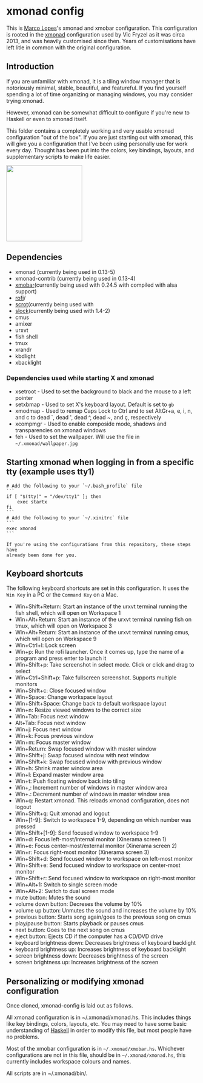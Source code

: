 # xmonad config
This is [Marco Lopes](https://github.com/mlopes/dotfiles/)'s xmonad and xmobar configuration.
This configuration is rooted in the [xmonad](http://xmonad.org/) configuration used by Vic Fryzel as it was circa 2013, and was heavily customised since then. Years of customisations have left litle in common with the original configuration.


## Introduction

If you are unfamiliar with xmonad, it is a tiling window manager that is
notoriously minimal, stable, beautiful, and featureful.  If you find yourself
spending a lot of time organizing or managing windows, you may consider trying
xmonad.

However, xmonad can be somewhat difficult to configure if you're new to
Haskell or even to xmonad itself.

This folder contains a completely working and very usable xmonad
configuration "out of the box". If you are just starting out with xmonad,
this will give you a configuration that I've been using personally use for
work every day. Thought has been put into the colors, key bindings, layouts,
and supplementary scripts to make life easier.

<img src="screenshot" width="200px">


## Dependencies

* xmonad (currently being used in 0.13-5)
* xmonad-contrib (currently being used in 0.13-4)
* [xmobar](http://projects.haskell.org/xmobar/)(currently being used with 0.24.5 with compiled with alsa support)
* [rofi](https://davedavenport.github.io/rofi/)/
* [scrot](http://freecode.com/projects/scrot)(currently being used with
* [slock](http://tools.suckless.org/slock/)(currently being used with 1.4-2)
* cmus
* amixer
* urxvt
* fish shell
* tmux
* xrandr
* kbdlight
* xbacklight

### Dependencies used while starting X and xmonad

* xsetroot - Used to set the background to black and the mouse to a left pointer
* setxbmap - Used to set X's keyboard layout. Default is set to `gb`
* xmodmap - Used to remap Caps Lock to Ctrl and to set AltGr+a, e, i, n, and c to dead \`, dead ', dead ^, dead ~, and ç, respectively 
* xcompmgr - Used to enable composide mode, shadows and transparencies on xmonad windows
* feh - Used to set the wallpaper. Will use the file in `~/.xmonad/wallpaper.jpg`


## Starting xmonad when logging in from a specific tty (example uses tty1)

    # Add the following to your `~/.bash_profile` file
    ```
    if [ "$(tty)" = "/dev/tty1" ]; then
        exec startx
    fi
    ```
    # Add the following to your `~/.xinitrc` file
    ```
    exec xmonad
    ```

    If you're using the configurations from this repository, these steps have
    already been done for you.


## Keyboard shortcuts

The following keyboard shortcuts are set in this configuration. It uses the `Win Key` in a PC or the `Command Key` on a
Mac.

* Win+Shift+Return: Start an instance of the urxvt terminal running the fish shell, which will open on Workspace 1
* Win+Alt+Return: Start an instance of the urxvt terminal running fish on tmux, which will open on Workspace 3
* Win+Alt+Return: Start an instance of the urxvt terminal running cmus, which will open on Workspace 9
* Win+Ctrl+l: Lock screen
* Win+p: Run the rofi launcher.  Once it comes up, type the name of a program and press enter to launch it
* Win+Shift+p: Take screenshot in select mode. Click or click and drag to select
* Win+Ctrl+Shift+p: Take fullscreen screenshot. Supports multiple monitors
* Win+Shift+c: Close focused window
* Win+Space: Change workspace layout
* Win+Shift+Space: Change back to default workspace layout
* Win+n: Resize viewed windows to the correct size
* Win+Tab: Focus next window
* Alt+Tab: Focus next window
* Win+j: Focus next window
* Win+k: Focus previous window
* Win+m: Focus master window
* Win+Return: Swap focused window with master window
* Win+Shift+j: Swap focused window with next window
* Win+Shift+k: Swap focused window with previous window
* Win+h: Shrink master window area
* Win+l: Expand master window area
* Win+t: Push floating window back into tiling
* Win+,: Increment number of windows in master window area
* Win+.: Decrement number of windows in master window area
* Win+q: Restart xmonad. This reloads xmonad configuration, does not logout
* Win+Shift+q: Quit xmonad and logout
* Win+[1-9]: Switch to workspace 1-9, depending on which number was pressed
* Win+Shift+[1-9]: Send focused window to workspace 1-9
* Win+d: Focus left-most/internal monitor (Xinerama screen 1)
* Win+e: Focus center-most/external monitor (Xinerama screen 2)
* Win+r: Focus right-most monitor (Xinerama screen 3)
* Win+Shift+d: Send focused window to workspace on left-most monitor
* Win+Shift+e: Send focused window to workspace on center-most monitor
* Win+Shift+r: Send focused window to workspace on right-most monitor
* Win+Alt+1: Switch to single screen mode
* Win+Alt+2: Switch to dual screen mode
* mute button: Mutes the sound
* volume down button: Decreses the volume by 10%
* volume up button: Unmutes the sound and increases the volume by 10%
* previous button: Starts song again/goes to the previous song on cmus
* play/pause button: Starts playback or pauses cmus
* next button: Goes to the next song on cmus
* eject button: Ejects CD if the computer has a CD/DVD drive
* keyboard brightness down: Decreases brightness of keyboard backlight 
* keyboard brightness up: Increases brightness of keyboard backlight 
* screen brightness down: Decreases brightness of the screen
* screen brightness up: Increases brightness of the screen


## Personalizing or modifying xmonad configuration

Once cloned, xmonad-config is laid out as follows.

All xmonad configuration is in ~/.xmonad/xmonad.hs.  This includes
things like key bindings, colors, layouts, etc.  You may need to have some
basic understanding of [Haskell](http://www.haskell.org/haskellwiki/Haskell)
in order to modify this file, but most people have no problems.

Most of the xmobar configuration is in `~/.xmonad/xmobar.hs`. Whichever
configurations are not in this file, should be in `~/.xmonad/xmonad.hs`, this
currently includes workspace colours and names.

All scripts are in ~/.xmonad/bin/.
